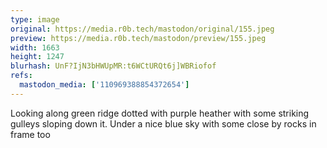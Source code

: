```yaml
---
type: image
original: https://media.r0b.tech/mastodon/original/155.jpeg
preview: https://media.r0b.tech/mastodon/preview/155.jpeg
width: 1663
height: 1247
blurhash: UnF?IjN3bHWUpMR:t6WCtURQt6j]WBRiofof
refs:
  mastodon_media: ['110969388854372654']
---
```


Looking along green ridge dotted with purple heather with some striking gulleys sloping down it. Under a nice blue sky with some close by rocks in frame too 
